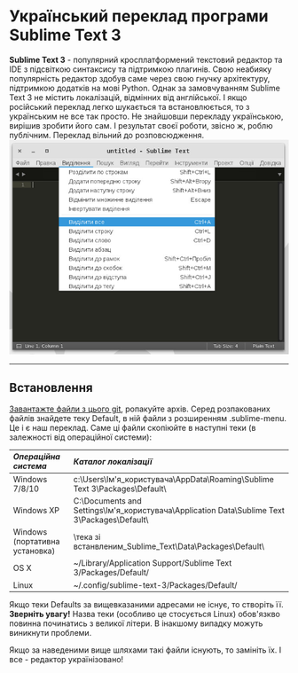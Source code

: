 # Український переклад програми Sublime Text 3
**Sublime Text 3** - популярний кросплатформений текстовий редактор та IDE з підсвіткою синтаксису та підтримкою плагинів. Свою неабияку популярність редактор здобув саме через свою гнучку архітектуру, підтримкою додатків на мові Python. Однак за замовчуванням Sublime Text 3 не містить локалізацій, відмінних від англійської. І якщо російський переклад легко шукається та встановлюється, то з українським не все так просто. Не знайшовши перекладу українською, вирішив зробити його сам. І результат своєї роботи, звісно ж, роблю публічним. Переклад вільний до розповсюдження. 
![alt tag](https://github.com/keedhost/sublime-text-3-uk_UA/blob/master/sublime3ukr.jpg?raw=true)
***

## Встановлення
[Завантажте файли з цього git](https://github.com/keedhost/sublime-text-3-uk_UA/archive/master.zip), ропакуйте архів. Серед розпакованих файлів знайдете теку Default, в ній файли з розширенням .sublime-menu. Це і є наш переклад. Саме ці файли скопіюйте в наступні теки (в залежності від операційної системи):

| *Операційна система* | *Каталог локалізації* |
|:--------------------|:--------------------|
| Windows 7/8/10 |	c:\Users\Ім'я_користувача\AppData\Roaming\Sublime Text 3\Packages\Default\ |
| Windows XP | C:\Documents and Settings\Ім'я_користувача\Application Data\Sublime Text 3\Packages\Default\ |
| Windows (портативна установка) |	\тека зі встанвленим_Sublime_Text\Data\Packages\Default\ |
| OS X	| ~/Library/Application Support/Sublime Text 3/Packages/Default/ |
| Linux	| ~/.config/sublime-text-3/Packages/Default/ |

Якщо теки Defaults за вищевказаними адресами не існує, то створіть її. **Зверніть увагу!** Назва теки (особливо це стосується Linux) обов'язкво повинна починатись з великої літери. В інакшому випадку можуть виникнути проблеми.

Якщо за наведеними вище шляхами такі файли існують, то замініть їх. І все - редактор українізовано!
